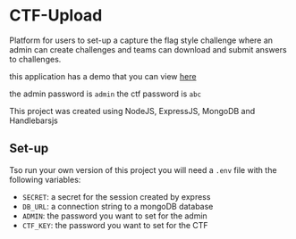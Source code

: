 # CTF-Upload

Platform for users to set-up a capture the flag style challenge where an admin can create challenges and teams can download and submit answers to challenges.

this application has a demo that you can view [here](#)

the admin password is `admin`
the ctf password is `abc`

This project was created using NodeJS, ExpressJS, MongoDB and Handlebarsjs

## Set-up
Tso run your own version of this project you will need a `.env` file with the following variables:

* `SECRET`: a secret for the session created by express
* `DB_URL`: a connection string to a mongoDB database
* `ADMIN`: the password you want to set for the admin
* `CTF_KEY`: the password you want to set for the CTF